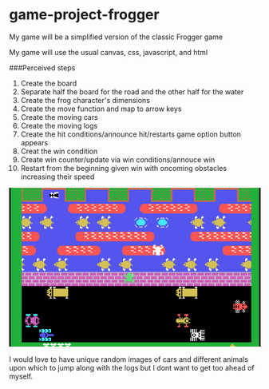 # game-project-frogger

My game will be a simplified version of the classic Frogger game

My game will use the usual canvas, css, javascript, and html

###Perceived steps

1. Create the board
2. Separate half the board for the road and the other half for the water
3. Create the frog character's dimensions
4. Create the move function and map to arrow keys
5. Create the moving cars
6. Create the moving logs
7. Create the hit conditions/announce hit/restarts game option button appears
8. Creat the win condition
9. Create win counter/update via win conditions/annouce win
10. Restart from the beginning given win with oncoming obstacles increasing their speed

![Frogger Overall Concept](/images/cv-frogger-screen_0.png)

I would love to have unique random images of cars and different animals upon which to jump along with the logs but I dont want to get too ahead of myself.
